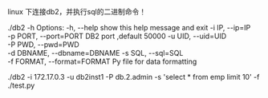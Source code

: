 linux 下连接db2，并执行sql的二进制命令！

./db2 -h
  Options:
  -h, --help            show this help message and exit
  -i IP, --ip=IP        
  -p PORT, --port=PORT  DB2 port ,default 50000
  -u UID, --uid=UID     
  -P PWD, --pwd=PWD     
  -d DBNAME, --dbname=DBNAME
  -s SQL, --sql=SQL     
  -f FORMAT, --format=FORMAT
                        Py file for data formatting

./db2 -i 172.17.0.3 -u db2inst1 -P db.2.admin -s 'select * from emp limit 10' -f ./test.py

